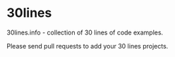 30lines
=======

30lines.info - collection of 30 lines of code examples.

Please send pull requests to add your 30 lines projects.

